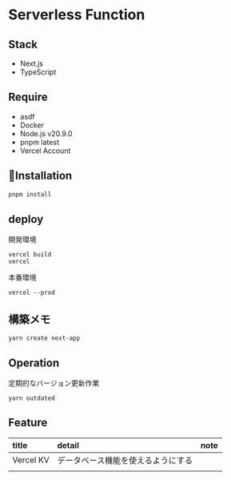 # Serverless Function

## Stack

- Next.js
- TypeScript

## Require
- asdf
- Docker
- Node.js v20.9.0
- pnpm latest
- Vercel Account

## 🚀Installation

```bash
pnpm install
```

## deploy

開発環境
```shell
vercel build
vercel
```

本番環境
```shell
vercel --prod
```

## 構築メモ

```shell
yarn create next-app 
```

## Operation

定期的なバージョン更新作業
```shell
yarn outdated
```

## Feature

| title     | detail            |note|
|:----------|:------------------|:----|
| Vercel KV | データベース機能を使えるようにする ||
|           |                   ||




